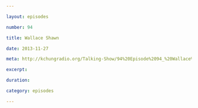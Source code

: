 ```yaml
---

layout: episodes

number: 94

title: Wallace Shawn

date: 2013-11-27

meta: http://kchungradio.org/Talking-Show/94%20Episode%2094_%20Wallace%20Shawn.mp3

excerpt: 

duration: 

category: episodes

---
```


